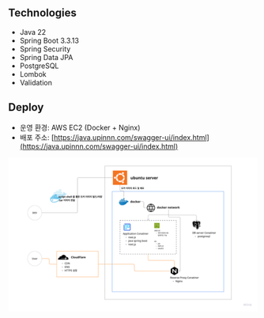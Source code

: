 ## Technologies
- Java 22
- Spring Boot 3.3.13
- Spring Security
- Spring Data JPA
- PostgreSQL
- Lombok
- Validation

## Deploy
- 운영 환경: AWS EC2 (Docker + Nginx)
- 배포 주소: [https://java.upinnn.com/swagger-ui/index.html](https://java.upinnn.com/swagger-ui/index.html)

![](src/main/resources/project_deploy.png)